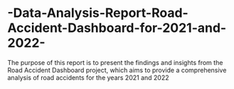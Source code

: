 # -Data-Analysis-Report-Road-Accident-Dashboard-for-2021-and-2022-
The purpose of this report is to present the findings and insights from the Road Accident Dashboard project, which aims to provide a comprehensive analysis of road accidents for the years 2021 and 2022
